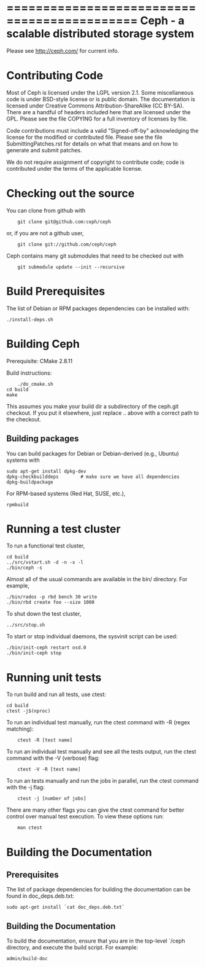 ============================================
Ceph - a scalable distributed storage system
============================================

Please see http://ceph.com/ for current info.


Contributing Code
=================

Most of Ceph is licensed under the LGPL version 2.1.  Some
miscellaneous code is under BSD-style license or is public domain.
The documentation is licensed under Creative Commons
Attribution-ShareAlike (CC BY-SA).  There are a handful of headers
included here that are licensed under the GPL.  Please see the file
COPYING for a full inventory of licenses by file.

Code contributions must include a valid "Signed-off-by" acknowledging
the license for the modified or contributed file.  Please see the file
SubmittingPatches.rst for details on what that means and on how to
generate and submit patches.

We do not require assignment of copyright to contribute code; code is
contributed under the terms of the applicable license.


Checking out the source
=======================

You can clone from github with

        git clone git@github.com:ceph/ceph

or, if you are not a github user,

        git clone git://github.com/ceph/ceph

Ceph contains many git submodules that need to be checked out with

        git submodule update --init --recursive


Build Prerequisites
===================

The list of Debian or RPM packages dependencies can be installed with:

	./install-deps.sh


Building Ceph
=============


Prerequisite:
        CMake 2.8.11

Build instructions:

        ./do_cmake.sh
	cd build
	make

This assumes you make your build dir a subdirectory of the ceph.git
checkout.  If you put it elsewhere, just replace .. above with a
correct path to the checkout.


Building packages
-----------------

You can build packages for Debian or Debian-derived (e.g., Ubuntu)
systems with

	sudo apt-get install dpkg-dev
	dpkg-checkbuilddeps        # make sure we have all dependencies
	dpkg-buildpackage

For RPM-based systems (Red Hat, SUSE, etc.),

	rpmbuild


Running a test cluster
======================

To run a functional test cluster,

	cd build
	../src/vstart.sh -d -n -x -l
	./bin/ceph -s

Almost all of the usual commands are available in the bin/ directory.
For example,

	./bin/rados -p rbd bench 30 write
	./bin/rbd create foo --size 1000

To shut down the test cluster,

	../src/stop.sh

To start or stop individual daemons, the sysvinit script can be used:

	./bin/init-ceph restart osd.0
	./bin/init-ceph stop


Running unit tests
==================

To run build and run all tests, use ctest:

	cd build
	ctest -j$(nproc)

To run an individual test manually, run the ctest command with -R
(regex matching):

        ctest -R [test name]

To run an individual test manually and see all the tests output, run
the ctest command with the -V (verbose) flag:

        ctest -V -R [test name]

To run an tests manually and run the jobs in parallel, run the ctest
command with the -j flag:

        ctest -j [number of jobs]

There are many other flags you can give the ctest command for better control
over manual test execution. To view these options run:

        man ctest


Building the Documentation
==========================

Prerequisites
-------------

The list of package dependencies for building the documentation can be
found in doc_deps.deb.txt:

	sudo apt-get install `cat doc_deps.deb.txt`

Building the Documentation
--------------------------

To build the documentation, ensure that you are in the top-level
`/ceph directory, and execute the build script. For example:

	admin/build-doc

